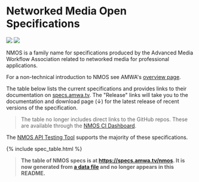 # Networked Media Open Specifications

<a href="https://github.com/AMWA-TV/nmos/actions?query=workflow%3ALint"><img src="https://github.com/AMWA-TV/nmos/workflows/Lint/badge.svg"/></a> 
<a href="https://github.com/AMWA-TV/nmos/actions?query=workflow%3ARender"><img src="https://github.com/AMWA-TV/nmos/workflows/Render/badge.svg"/></a> 

<!-- INTRO-START -->

NMOS is a family name for specifications produced by the Advanced Media Workflow Association related to networked media for professional applications.

For a non-technical introduction to NMOS see AMWA's [overview page](https://www.amwa.tv/nmos-overview).

The table below lists the current specifications and provides links to their documentation on [specs.amwa.tv](https://specs.amwa.tv). The "Release" links will take you to the documentation and download page (↓) for the latest release of recent versions of the specification.

> The table no longer includes direct links to the GitHub repos. These are available through the [NMOS CI Dashboard](https://specs.amwa.tv/nmos/Dashboard.html).

The [NMOS API Testing Tool](https://specs.amwa.tv/nmos-testing) supports the majority of these specifications.

{% include spec_table.html %}

<!-- INTRO-END -->

> **The table of NMOS specs is at <https://specs.amwa.tv/nmos>.  It is now generated from [a data file](.render/_data/specs.yml) and no longer appears in this README.**
